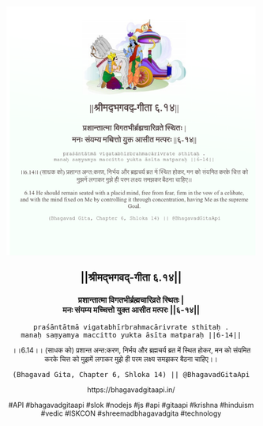 <img src="../../asset/BG_6_14.png"/>
<center><h2>||श्रीमद्‍भगवद्‍-गीता ६.१४||</h2>
<h3>प्रशान्तात्मा विगतभीर्ब्रह्मचारिव्रते स्थितः |<br/>मनः संयम्य मच्चित्तो युक्त आसीत मत्परः ||६-१४||</h3>
<pre>praśāntātmā vigatabhīrbrahmacārivrate sthitaḥ .<br/>manaḥ saṃyamya maccitto yukta āsīta matparaḥ ||6-14||</pre>
<p>।।6.14।। (साधक को) प्रशान्त अन्त:करण, निर्भय और ब्रह्मचर्य ब्रत में स्थित होकर, मन को संयमित करके चित्त को मुझमें लगाकर मुझे ही परम लक्ष्य समझकर बैठना चाहिए।।</p>
<pre>(Bhagavad Gita, Chapter 6, Shloka 14) || @BhagavadGitaApi</pre><p>https://bhagavadgitaapi.in/</p><p>#API #bhagavadgitaapi #slok #nodejs #js #api #gitaapi #krishna #hinduism #vedic #ISKCON #shreemadbhagavadgita #technology</p></center>